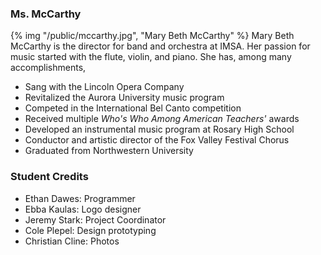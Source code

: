 

### Ms. McCarthy
<div>
{% img "/public/mccarthy.jpg", "Mary Beth McCarthy" %}
Mary Beth McCarthy is the director for band and orchestra at IMSA. Her passion for music started with the flute, violin, and piano.
She has, among many accomplishments,

- Sang with the Lincoln Opera Company
- Revitalized the Aurora University music program
- Competed in the International Bel Canto competition
- Received multiple _Who's Who Among American Teachers'_ awards
- Developed an instrumental music program at Rosary High School
- Conductor and artistic director of the Fox Valley Festival Chorus
- Graduated from Northwestern University
</div>

<!-- TODO: https://11ty.rocks/eleventyjs/slugs-anchors/ -->
### Student Credits
- Ethan Dawes: Programmer
- Ebba Kaulas: Logo designer
- Jeremy Stark: Project Coordinator
- Cole Plepel: Design prototyping
- Christian Cline: Photos
